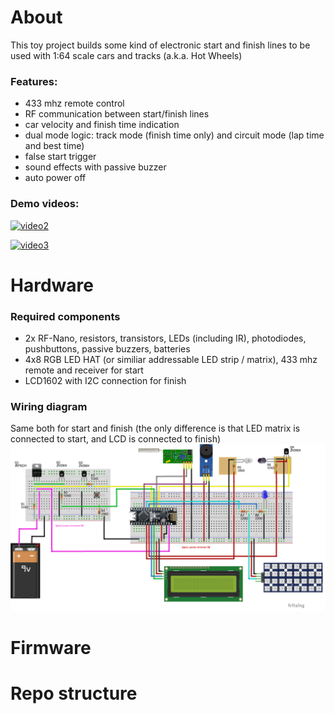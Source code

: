 # About
This toy project builds some kind of electronic start and finish lines to be used with 1:64 scale cars and tracks (a.k.a. Hot Wheels)

### Features:
- 433 mhz remote control 
- RF communication between start/finish lines
- car velocity and finish time indication
- dual mode logic: track mode (finish time only) and circuit mode (lap time and best time)
- false start trigger
- sound effects with passive buzzer
- auto power off

### Demo videos:

[![video2](https://img.youtube.com/vi/u52nJqy7JgE/0.jpg)](https://www.youtube.com/watch?v=u52nJqy7JgE)

[![video3](https://img.youtube.com/vi/M21zNXTgTHc/0.jpg)](https://www.youtube.com/watch?v=M21zNXTgTHc)

# Hardware

### Required components
- 2x RF-Nano, resistors, transistors, LEDs (including IR), photodiodes, pushbuttons, passive buzzers, batteries
- 4x8 RGB LED HAT (or similiar addressable LED strip / matrix), 433 mhz remote and receiver for start
- LCD1602 with I2C connection for finish

### Wiring diagram
Same both for start and finish (the only difference is that LED matrix is connected to start, and LCD is connected to finish)
![Wiring!](https://github.com/pink0D/MiniRaceLogic/blob/main/Wiring/MiniRaceLogic_Wiring_RFNano.png?raw=true "Wiring")

# Firmware

# Repo structure
